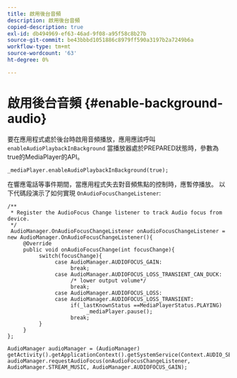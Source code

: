 ```yaml
---
title: 啟用後台音頻
description: 啟用後台音頻
copied-description: true
exl-id: db494969-ef63-46ad-9f08-a95f58c8b27b
source-git-commit: be43bbbd1051886c8979ff590a3197b2a7249b6a
workflow-type: tm+mt
source-wordcount: '63'
ht-degree: 0%

---
```


# 啟用後台音頻 {#enable-background-audio}

要在應用程式處於後台時啟用音頻播放，應用應該呼叫 `enableAudioPlaybackInBackground` 當播放器處於PREPARED狀態時，參數為true的MediaPlayer的API。

```
_mediaPlayer.enableAudioPlaybackInBackground(true);
```

在響應電話等事件期間，當應用程式失去對音頻焦點的控制時，應暫停播放。 以下代碼段演示了如何實現 `OnAudioFocusChangeListener`:

```
/** 
 * Register the AudioFocus Change listener to track Audio focus from device. 
 */ 
 AudioManager.OnAudioFocusChangeListener onAudioFocusChangeListener = new AudioManager.OnAudioFocusChangeListener(){ 
     @Override 
     public void onAudioFocusChange(int focusChange){ 
          switch(focusChange){ 
               case AudioManager.AUDIOFOCUS_GAIN: 
                    break; 
               case AudioManager.AUDIOFOCUS_LOSS_TRANSIENT_CAN_DUCK: 
                    /* lower output volume*/ 
                    break; 
               case AudioManager.AUDIOFOCUS_LOSS: 
               case AudioManager.AUDIOFOCUS_LOSS_TRANSIENT: 
                    if(_lastKnownStatus ==MediaPlayerStatus.PLAYING) 
                         _mediaPlayer.pause(); 
                    break; 
          } 
     } 
}; 
 
AudioManager audioManager = (AudioManager) getActivity().getApplicationContext().getSystemService(Context.AUDIO_SERVICE); 
audioManager.requestAudioFocus(onAudioFocusChangeListener, AudioManager.STREAM_MUSIC, AudioManager.AUDIOFOCUS_GAIN);
```

